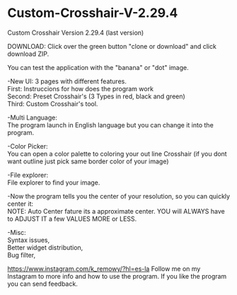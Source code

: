 # Custom-Crosshair-V-2.29.4
Custom Crosshair Version 2.29.4 (last version)

DOWNLOAD: Click over the green button "clone or download" and click download ZIP.

You can test the application with the "banana" or "dot" image.

-New UI:
  3 pages with different features.                                                                                        
    First:  Instruccions for how does the program work                                                            
    Second: Preset Crosshair's (3 Types in red, black and green)                                                          
    Third:  Custom Crosshair's tool.
    
-Multi Language:                                                                                                  
  The program launch in English language but you can change it into the program.
  
-Color Picker:                                                                                                    
  You can open a color palette to coloring your out line Crosshair (if you dont want outline just pick same         border color of your image) 
  
-File explorer:                                                                                                   
  File explorer to find your image. 
  
-Now the program tells you the center of your resolution, so you can quickly center it:                               
  NOTE: Auto Center fature its a approximate center. 
  YOU will ALWAYS have to ADJUST IT a few VALUES MORE or LESS.
  
-Misc:                                                                                                                
  Syntax issues,                                                                                                          
  Better widget distribution,                                                                                       
  Bug filter,
  

https://www.instagram.com/k_remowy/?hl=es-la Follow me on my Instagram to more info and how to use the program. If you like the program you can send feedback.  
